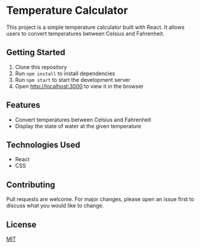 # Temperature Calculator

This project is a simple temperature calculator built with React. It allows users to convert temperatures between Celsius and Fahrenheit.

## Getting Started

1. Clone this repository
2. Run `npm install` to install dependencies
3. Run `npm start` to start the development server
4. Open [http://localhost:3000](http://localhost:3000) to view it in the browser

## Features

- Convert temperatures between Celsius and Fahrenheit
- Display the state of water at the given temperature

## Technologies Used

- React
- CSS

## Contributing

Pull requests are welcome. For major changes, please open an issue first to discuss what you would like to change.

## License

[MIT](https://choosealicense.com/licenses/mit/)